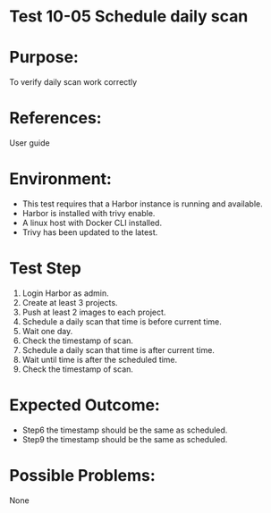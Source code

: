 Test 10-05  Schedule daily scan
=======
  
# Purpose:  
To verify daily scan work correctly  
# References:  
User guide  
  
# Environment:  
* This test requires that a Harbor instance is running and available.  
* Harbor is installed with trivy enable.  
* A linux host with Docker CLI installed.  
* Trivy has been updated to the latest.  

# Test Step  
1. Login Harbor as admin.  
2. Create at least 3 projects.  
3. Push at least 2 images to each project.  
4. Schedule a daily scan that time is before current time.  
5. Wait one day.  
6. Check the timestamp of scan.  
7. Schedule a daily scan that time is after current time.  
8. Wait until time is after the scheduled time.  
9. Check the timestamp of scan.  
  
# Expected Outcome:    
* Step6 the timestamp should be the same as scheduled.  
* Step9 the timestamp should be the same as scheduled.  

# Possible Problems:  
None  
